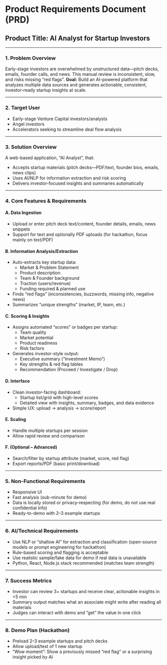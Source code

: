
# Product Requirements Document (PRD)

## Product Title: AI Analyst for Startup Investors

---

### 1. Problem Overview
Early-stage investors are overwhelmed by unstructured data—pitch decks, emails, founder calls, and news. This manual review is inconsistent, slow, and risks missing “red flags”.
**Goal:** Build an AI-powered platform that analyzes multiple data sources and generates actionable, consistent, investor-ready startup insights at scale.

---

### 2. Target User
- Early-stage Venture Capital investors/analysts
- Angel investors
- Accelerators seeking to streamline deal flow analysis

---

### 3. Solution Overview
A web-based application, “AI Analyst”, that:
- Accepts startup materials (pitch decks—PDF/text, founder bios, emails, news clips)
- Uses AI/NLP for information extraction and risk scoring
- Delivers investor-focused insights and summaries automatically

---

### 4. Core Features & Requirements

#### A. Data Ingestion
- Upload or enter pitch deck text/content, founder details, emails, news snippets
- Support for text and optionally PDF uploads (for hackathon, focus mainly on text/PDF)

#### B. Information Analysis/Extraction
- Auto-extracts key startup data:
  - Market & Problem Statement
  - Product description
  - Team & Founder background
  - Traction (users/revenue)
  - Funding required & planned use
- Finds “red flags” (inconsistencies, buzzwords, missing info, negative news)
- Summarizes “unique strengths” (market, IP, team, etc.)

#### C. Scoring & Insights
- Assigns automated “scores” or badges per startup:
  - Team quality
  - Market potential
  - Product readiness
  - Risk factors
- Generates investor-style output:
  - Executive summary (“Investment Memo”)
  - Key strengths & red flag tables
  - Recommendation (Proceed / Investigate / Drop)

#### D. Interface
- Clean investor-facing dashboard:
  - Startup list/grid with high-level scores
  - Detailed view with insights, summary, badges, and data evidence
- Simple UX: upload → analysis → score/report

#### E. Scaling
- Handle multiple startups per session
- Allow rapid review and comparison

#### F. (Optional – Advanced)
- Search/filter by startup attribute (market, score, red flag)
- Export reports/PDF (basic print/download)

---

### 5. Non-Functional Requirements
- Responsive UI
- Fast analysis (sub-minute for demo)
- Data is locally stored or privacy-respecting (for demo, do not use real confidential info)
- Ready-to-demo with 2–3 example startups

---

### 6. AI/Technical Requirements
- Use NLP or “shallow AI” for extraction and classification (open-source models or prompt engineering for hackathon)
- Rule-based scoring and flagging is acceptable
- Use realistic sample/fake data for demo if real data is unavailable
- Python, React, Node.js stack recommended (matches team strength)

---

### 7. Success Metrics
- Investor can review 3+ startups and receive clear, actionable insights in <5 min
- Summary output matches what an associate might write after reading all materials
- Judges can interact with demo and “get” the value in one click

---

### 8. Demo Plan (Hackathon)
- Preload 2–3 example startups and pitch decks
- Allow upload/test of 1 new startup
- “Wow moment”: Show a previously missed “red flag” or a surprising insight picked by AI
